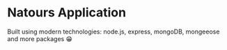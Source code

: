 # Natours Application

Built using modern technologies: node.js, express, mongoDB, mongeeose and more packages 😁
